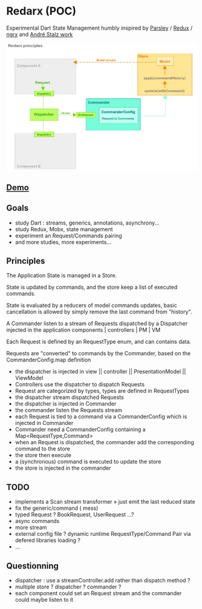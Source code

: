 # Redarx (POC)

Experimental Dart State Management 
humbly inspired by [Parsley](http://www.spicefactory.org/parsley/) / [Redux](http://redux.js.org) / [ngrx](https://github.com/ngrx) and [André Stalz work](https://github.com/staltz)

![redarx-principles](docs/graphs/redarx_01_3.jpg)

## [Demo](https://github.com/rxlabz/redarx-todo)

## Goals

- study Dart : streams, generics, annotations, asynchrony...
- study Redux, Mobx,  state management
- experiment an Request/Commands pairing
- and more studies, more experiments...

## Principles

The Application State is managed in a Store<AbstractModel>.

State is updated by commands, and the store keep a list of executed commands.

State is evaluated by a reducers of model commands updates, basic cancellation is allowed by simply remove the last command from "history".

A Commander listen to a stream of Requests dispatched by a Dispatcher injected in the application components | controllers | PM | VM

Each Request is defined by an RequestType enum, and can contains data.

Requests are "converted" to commands by the Commander, based on the CommanderConfig.map definition  

- the dispatcher is injected in view || controller || PresentationModel || ViewModel  
- Controllers use the dispatcher to dispatch Requests
- Request are categorized by types, types are defined in RequestTypes
- the dispatcher stream dispatched Requests
- the dispatcher is injected in Commander
- the commander listen the Requests stream
- each Request is tied to a command via a CommanderConfig which is injected in Commander
- Commander need a CommanderConfig containing a Map<RequestType,Command>
- when an Request is dispatched, the commander add the corresponding command to the store
- the store then execute 
- a (synchronous) command is executed to update the store
- the store is injected in the commander

## TODO 

- implements a Scan stream transformer » just emit the last reduced state
- fix the generic/command ( <T extends Model> mess)
- typed Request ? BookRequest, UserRequest ...?
- async commands 
- more stream
- external config file ? dynamic runtime RequestType/Command Pair via defered libraries loading ?
- ...

## Questionning

- dispatcher : use a streamController.add rather than dispatch method ?
- multiple store ? dispatcher ? commander ?
- each component could set an Request stream and the commander could maybe listen to it
